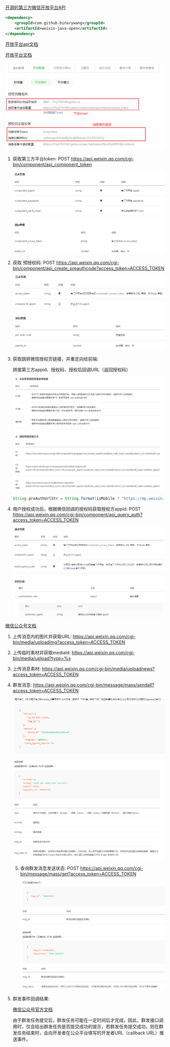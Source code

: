 [开源的第三方微信开放平台API](https://github.com/Wechat-Group/WxJava/wiki/MP_%E7%BE%A4%E5%8F%91%E6%B6%88%E6%81%AF)

```xml
<dependency>
    <groupId>com.github.binarywang</groupId>
    <artifactId>weixin-java-open</artifactId>
</dependency>
```

[开放平台api文档](https://developers.weixin.qq.com/doc/oplatform/openApi/OpenApiDoc/)

[开放平台文档](https://developers.weixin.qq.com/doc/oplatform/Third-party_Platforms/2.0/getting_started/terminology_introduce.html)

![image-20220713161435164](images/image-20220713161435164.png)



1. 获取第三方平台token: POST https://api.weixin.qq.com/cgi-bin/component/api_component_token

   ![image-20220713161710161](images/image-20220713161710161.png)

2. 获取 预授权码: POST https://api.weixin.qq.com/cgi-bin/component/api_create_preauthcode?access_token=ACCESS_TOKEN

   ![image-20220713161813939](images/image-20220713161813939.png)

3. 获取跳转微信授权页链接，并重定向给前端:

   拼接第三方appid、授权码、授权后回调URL（返回授权码）

   ![image-20220713164753219](images/image-20220713164753219.png)

   ```java
   String preAuthUrlStr = String.format(isMobile ? "https://mp.weixin.qq.com/safe/bindcomponent?action=bindcomponent&no_scan=1&auth_type=3&component_appid=%s&pre_auth_code=%s&redirect_uri=%s&auth_type=xxx&biz_appid=xxx#wechat_redirect" : "https://mp.weixin.qq.com/cgi-bin/componentloginpage?component_appid=%s&pre_auth_code=%s&redirect_uri=%s&auth_type=xxx&biz_appid=xxx", this.getWxOpenConfigStorage().getComponentAppId(), jsonObject.get("pre_auth_code").getAsString(), URIUtil.encodeURIComponent(redirectUri));
   ```

4. 用户授权成功后，根据微信回调的授权码获取授权方appid: POST https://api.weixin.qq.com/cgi-bin/component/api_query_auth?access_token=ACCESS_TOKEN

   ![image-20220713162224057](images/image-20220713162224057.png)





[微信公众号文档](https://developers.weixin.qq.com/doc/offiaccount/Message_Management/Batch_Sends_and_Originality_Checks.html#0)

1. 上传消息内的图片并获取URL: https://api.weixin.qq.com/cgi-bin/media/uploadimg?access_token=ACCESS_TOKEN

2. 上传临时素材并获取mediaId: https://api.weixin.qq.com/cgi-bin/media/upload?type=%s

3. 上传消息素材: https://api.weixin.qq.com/cgi-bin/media/uploadnews?access_token=ACCESS_TOKEN

4. 群发消息: https://api.weixin.qq.com/cgi-bin/message/mass/sendall?access_token=ACCESS_TOKEN

   ![image-20220713171611989](images/image-20220713171611989.png)

   ![image-20220713171646111](images/image-20220713171646111.png)

   5. 查询群发消息发送状态: POST https://api.weixin.qq.com/cgi-bin/message/mass/get?access_token=ACCESS_TOKEN

      ![image-20220713171736804](images/image-20220713171736804.png)

6. 群发事件回调结果:

   [微信公众号官方文档](https://developers.weixin.qq.com/doc/offiaccount/Message_Management/Batch_Sends_and_Originality_Checks.html#7)

   由于群发任务提交后，群发任务可能在一定时间后才完成，因此，群发接口调用时，仅会给出群发任务是否提交成功的提示，若群发任务提交成功，则在群发任务结束时，会向开发者在公众平台填写的开发者URL（callback URL）推送事件。

   

   